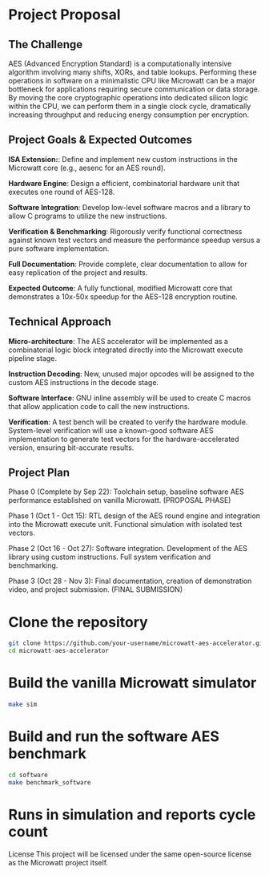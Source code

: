 # Project Proposal
## The Challenge
AES (Advanced Encryption Standard) is a computationally intensive algorithm involving many shifts, XORs, and table lookups. Performing these operations in software on a minimalistic CPU like Microwatt can be a major bottleneck for applications requiring secure communication or data storage. By moving the core cryptographic operations into dedicated silicon logic within the CPU, we can perform them in a single clock cycle, dramatically increasing throughput and reducing energy consumption per encryption.

## Project Goals & Expected Outcomes
**ISA Extension:**: Define and implement new custom instructions in the Microwatt core (e.g., aesenc for an AES round).

**Hardware Engine**: Design a efficient, combinatorial hardware unit that executes one round of AES-128.

**Software Integration**: Develop low-level software macros and a library to allow C programs to utilize the new instructions.

**Verification & Benchmarking**: Rigorously verify functional correctness against known test vectors and measure the performance speedup versus a pure software implementation.

**Full Documentation**: Provide complete, clear documentation to allow for easy replication of the project and results.

**Expected Outcome**: A fully functional, modified Microwatt core that demonstrates a 10x-50x speedup for the AES-128 encryption routine.

## Technical Approach
**Micro-architecture**: The AES accelerator will be implemented as a combinatorial logic block integrated directly into the Microwatt execute pipeline stage.

**Instruction Decoding**: New, unused major opcodes will be assigned to the custom AES instructions in the decode stage.

**Software Interface**: GNU inline assembly will be used to create C macros that allow application code to call the new instructions.

**Verification**: A test bench will be created to verify the hardware module. System-level verification will use a known-good software AES implementation to generate test vectors for the hardware-accelerated version, ensuring bit-accurate results.

## Project Plan
Phase 0 (Complete by Sep 22): Toolchain setup, baseline software AES performance established on vanilla Microwatt. (PROPOSAL PHASE)

Phase 1 (Oct 1 - Oct 15): RTL design of the AES round engine and integration into the Microwatt execute unit. Functional simulation with isolated test vectors.

Phase 2 (Oct 16 - Oct 27): Software integration. Development of the AES library using custom instructions. Full system verification and benchmarking.

Phase 3 (Oct 28 - Nov 3): Final documentation, creation of demonstration video, and project submission. (FINAL SUBMISSION)

# Clone the repository
```bash
git clone https://github.com/your-username/microwatt-aes-accelerator.git
cd microwatt-aes-accelerator
```

# Build the vanilla Microwatt simulator
```bash
make sim
```

# Build and run the software AES benchmark
```bash
cd software
make benchmark_software
```

# Runs in simulation and reports cycle count
License
This project will be licensed under the same open-source license as the Microwatt project itself.
